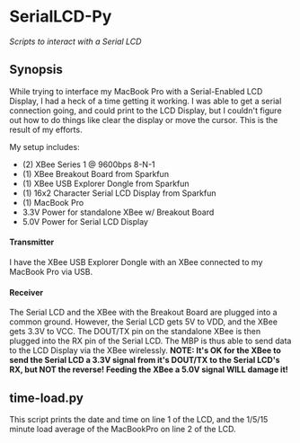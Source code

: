 SerialLCD-Py
============

_Scripts to interact with a Serial LCD_

## Synopsis

While trying to interface my MacBook Pro with a Serial-Enabled LCD Display, I had a heck of a time getting it working.  I was able to get a serial connection going, and could print to the LCD Display, but I couldn't figure out how to do things like clear the display or move the cursor.  This is the result of my efforts.

My setup includes:
  - (2) XBee Series 1 @ 9600bps 8-N-1
  - (1) XBee Breakout Board from Sparkfun
  - (1) XBee USB Explorer Dongle from Sparkfun
  - (1) 16x2 Character Serial LCD Display from Sparkfun
  - (1) MacBook Pro
  - 3.3V Power for standalone XBee w/ Breakout Board
  - 5.0V Power for Serial LCD Display

#### Transmitter
I have the XBee USB Explorer Dongle with an XBee connected to my MacBook Pro via USB.  

#### Receiver
The Serial LCD and the XBee with the Breakout Board are plugged into a common ground.  However, the Serial LCD gets 5V to VDD, and the XBee gets 3.3V to VCC.  The DOUT/TX pin on the standalone XBee is then plugged into the RX pin of the Serial LCD.  The MBP is thus able to send data to the LCD Display via the XBee wirelessly.  **NOTE: It's OK for the XBee to send the Serial LCD a 3.3V signal from it's DOUT/TX to the Serial LCD's RX, but NOT the reverse! Feeding the XBee a 5.0V signal WILL damage it!**


## time-load.py

This script prints the date and time on line 1 of the LCD, and the 1/5/15 minute load average of the MacBookPro on line 2 of the LCD.

